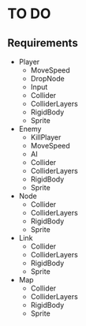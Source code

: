 # TO DO

## Requirements

- Player
  - MoveSpeed
  - DropNode
  - Input
  - Collider
  - ColliderLayers
  - RigidBody
  - Sprite
- Enemy
  - KillPlayer
  - MoveSpeed
  - AI
  - Collider
  - ColliderLayers
  - RigidBody
  - Sprite
- Node
  - Collider
  - ColliderLayers
  - RigidBody
  - Sprite
- Link
  - Collider
  - ColliderLayers
  - RigidBody
  - Sprite
- Map
  - Collider
  - ColliderLayers
  - RigidBody
  - Sprite
